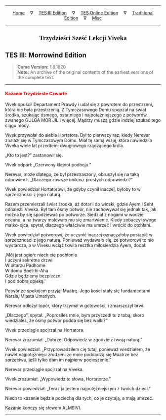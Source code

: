 
---

<!-- Jekyll Page Links -->

<center>
<a href="../../../../index.html">Home</a>
&emsp;&nabla;&emsp;
<a href="../../../index-tes3.html">TES:III Edition</a>
&emsp;&nabla;&emsp;
<a href="../../../index-teso.html">TES:Online Edition</a>
&emsp;&nabla;&emsp;
<a href="../../../index-traditional.html">Traditional Edition</a>
&emsp;&nabla;&emsp;
<a href="../../../index-misc.html">Misc</a>
</center>

<!-- Markdown Body Below: -->

---

<center>
<h2><span style="font-family:Georgia">Trzydzieści Sześć Lekcji Viveka</span></h2>
</center>

## TES III: Morrowind Edition

> __Game Version:__ 1.6.1820\
> __Note:__ An archive of the original contents of the earliest versions of the complete text.

---

#### <span style="color:red">Kazanie Trzydzieste Czwarte</span>

Vivek opuścił Departament Prawdy i udał się z powrotem do przestrzeni, która nie była przestrzenią. Z Tymczasowego Domu spojrzał na świat środka, szukając ósmego, ostatniego i najpotężniejszego z potworów, zwanego GULGA MOR JIL i więcej. Mądrzy muszą gdzie indziej szukać tego ciągu mocy.

Vivek przywołał do siebie Hortatora. Był to pierwszy raz, kiedy Nerevar znalazł się w Tymczasowym Domu. Miał tę samą wizję, która nawiedziła Viveka wiele lat przedtem: dwugłowego rządzącego króla.

„Kto to jest?” zastanowił się.

Vivek odparł: „Czerwony klejnot podboju.”

Nerevar, może dlatego, że był przestraszony, obruszył się na taką odpowiedź. „Dlaczego zawsze unikasz prostych odpowiedzi?”

Vivek powiedział Hortatorowi, że gdyby czynił inaczej, byłoby to w sprzeczności z jego naturą.

Razem przemierzali świat środka, aż dotarli do wioski, gdzie Ayem i Seht odnaleźli Viveka. Był tam ósmy potwór, nie zachowywał się jednak tak, jak można by się spodziewać po potworze. Siedział z nogami w wodzie oceanu, a na twarzy malowało mu się zmartwienie. Kiedy zobaczył swego matko-ojca, spytał, dlaczego właściwie ma umrzeć i wrócić do otchłani.

Vivek powiedział potworowi, że uczynić inaczej oznaczałoby postąpić w sprzeczności z jego naturą. Ponieważ wydawało się, że potworowi to nie wystarcza, a w Viveku wciąż tkwiła resztka miłosierdzia Ayem, dodał:

‚Mój jest ogień: niech cię pochłonie\
I uczyni sekretne drzwi\
W ołtarzu Padhome\
W domu Boet-hi-Aha\
Gdzie będziemy bezpieczni\
I pod dobrą opieką.’

Potwór ze spokojem przyjął Muatrę. Jego kości stały się fundamentami Narsis, Miasta Umarłych.

Nerevar odłożył topór, który trzymał w gotowości, i zmarszczył brwi.

„Dlaczego”, spytał. „Poprosiłeś mnie, bym przyszedł tu z tobą, skoro wiedziałeś, że ósmy potwór podda się bez walki?”

Vivek przeciągle spojrzał na Hortatora.

Nerevar zrozumiał. „Dobrze. Odpowiedz w zgodzie z twoją naturą.”

Vivek powiedział: „Przyprowadziłem cię tutaj, ponieważ wiedziałem, że nawet najpotężniejsi zrodzeni ze mnie poddadzą się Muatrze bez sprzeciwu, jeśli tylko dam im najpierw pocieszenie.”

Nerevar przeciągle spojrzał na Viveka.

Vivek zrozumiał. „Wypowiedz te słowa, Hortatorze.”

Nerevar powiedział: „Teraz ja jestem najpotężniejszym z twoich dzieci.”

Niech to kazanie będzie pociechą dla tych, co je czytają, a mają umrzeć.

Kazanie kończy się słowem ALMSIVI.

---
